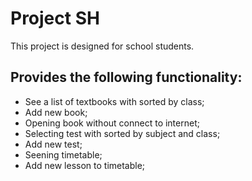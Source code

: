 # Project SH

This project is designed for school students.



## Provides the following functionality:

- See a list of textbooks with sorted by class;
- Add new book;
- Opening book without connect to internet;
- Selecting test with sorted by subject and class;
- Add new test;
- Seening timetable;
- Add new lesson to timetable;
